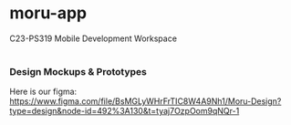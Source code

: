 # moru-app
C23-PS319 Mobile Development Workspace <br>
<br>

### Design Mockups & Prototypes
Here is our figma: https://www.figma.com/file/BsMGLyWHrFrTIC8W4A9Nh1/Moru-Design?type=design&node-id=492%3A130&t=tyaj7OzpOom9qNQr-1
